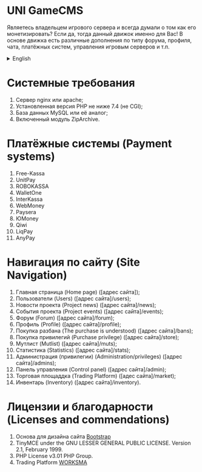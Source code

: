 # UNI GameCMS
Являетесь владельцем игрового сервера и всегда думали о том как его монетизировать? Если да, тогда данный движок именно для Вас! В основе движка есть различные дополнения по типу форума, профиля, чата, платёжных систем, управления игровым серверов и т.п.

<details>
  <summary>English</summary>
  Are you the owner of a game server and have always thought about how to monetize it? If so, then this engine is just for you! At the heart of the engine there are various additions to the type of forum, profile, chat, payment systems, game server management, etc.
</details>

# Системные требования
1. Сервер nginx или apache;
2. Установленная версия PHP не ниже 7.4 (не CGI);
3. База данных MySQL или её аналог;
4. Включенный модуль ZipArchive.

# Платёжные системы (Payment systems)
1. Free-Kassa
2. UnitPay
3. ROBOKASSA
4. WalletOne
5. InterKassa
6. WebMoney
7. Paysera
8. ЮMoney
9. Qiwi
10. LiqPay
11. AnyPay

# Навигация по сайту (Site Navigation)
1. Главная страница (Home page) ([адрес сайта]);
2. Пользователи (Users) ([адрес сайта]/users);
3. Новости проекта (Project news) ([адрес сайта]/news);
4. События проекта (Project events) ([адрес сайта]/events);
5. Форум (Forum) ([адрес сайта]/forum);
6. Профиль (Profile) ([адрес сайта]/profile);
7. Покупка разбана (The purchase is understood) ([адрес сайта]/bans);
8. Покупка привилегий (Purchase privilege) ([адрес сайта]/store); 
9. Мутлист (Mutlist) ([адрес сайта]/muts);
10. Статистика (Statistics) ([адрес сайта]/stats);
11. Администрация (привилегии) (Administration/privileges) ([адрес сайта]/admins);
12. Панель управления (Control panel) ([адрес сайта]/admin);
13. Торговая площаддка (Trading Platform) ([адес сайта]/market);
14. Инвентарь (Inventory) ([адрес сайта]/inventory).

# Лицензии и благодарности (Licenses and commendations)
1. Основа для дизайна сайта [Bootstrap](https://getbootstrap.com/docs/4.0/about/license/)
2. TinyMCE under the GNU LESSER GENERAL PUBLIC LICENSE. Version 2.1, February 1999.
3. PHP License v3.01 PHP Group.
4. Trading Platform [WORKSMA](https://worksma.ru)
